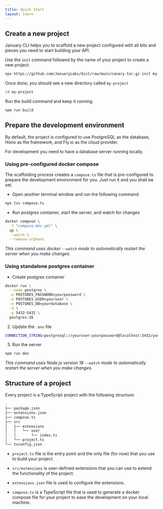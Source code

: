```yaml
---
title: Quick Start
layout: learn
---
```


## Create a new project

January CLI helps you to scaffold a new project configured with all bits and pieces you need to start building your API.

Use the `init` command followed by the name of your project to create a new project.

```bash
npx https://github.com/JanuaryLabs/dist/raw/main/canary.tar.gz init my-project
```

Once done, you should see a new directory called `my-project`

```bash
cd my-project
```

Run the build command and keep it running.

```bash
npm run build
```

## Prepare the development environment

By default, the project is configured to use PostgreSQL as the database, Hono as the framework, and Fly.io as the cloud provider.

For development you need to have a database server running locally.

### Using pre-configured docker compose

The scaffolding process creates a `compose.ts` file that is pre-configured to prepare the development environment for you. Just run it and you shall be set.

- Open another terminal window and run the following command:

```bash
npx tsx compose.ts
```

- Run postgres container, start the server, and watch for changes

```bash
docker compose \
  -f "compose.dev.yml" \
  up \
  --watch \
  --remove-orphans
```

_This command uses docker `--watch` mode to automatically restart the server when you make changes._

### Using standalone postgres container

- Create postgres container

```bash
docker run \
  --name postgres \
  -e POSTGRES_PASSWORD=yourpassword \
  -e POSTGRES_USER=youruser \
  -e POSTGRES_DB=yourdatabase \
  -d \
  -p 5432:5432 \
  postgres:16
```

2. Update the `.env` file

```bash
CONNECTION_STRING=postgresql://youruser:yourpassword@localhost:5432/yourdatabase
```

3. Run the server

```bash
npm run dev
```

_This command uses Node.js version 18 `--watch` mode to automatically restart the server when you make changes._

## Structure of a project

Every project is a TypeScript project with the following structure:

```bash
.
├── package.json
├── extensions.json
├── compose.ts
├── src
│   ├── extensions
│   │   └── user
│   │       └── index.ts
│   └── project.ts
└── tsconfig.json
```

- `project.ts` file is the entry point and the only file (for now) that you use to build your project.
- `src/extensions` is user-defined extensions that you can use to extend the functionality of the project.
- `extensions.json` file is used to configure the extensions.

- `compose.ts` is a TypeScript file that is used to generate a docker compose file for your project to ease the development on your local machine.

<!-- ```ts title="compose.ts"
import { writeCompose } from '@january/extensions';
import { localServer } from '@january/extensions/fly';
import { postgres, pgadmin } from '@january/extensions/postgresql';

writeCompose(
  compose({
    database: service(postgres),
    pgadmin: service(pgadmin),
    server: service({
      ...localServer(),
      depends_on: [postgres],
    }),
  })
);
```

This sample code will generate a docker compose file that will start a PostgreSQL database, a pgadmin instance, and create a local server. -->

